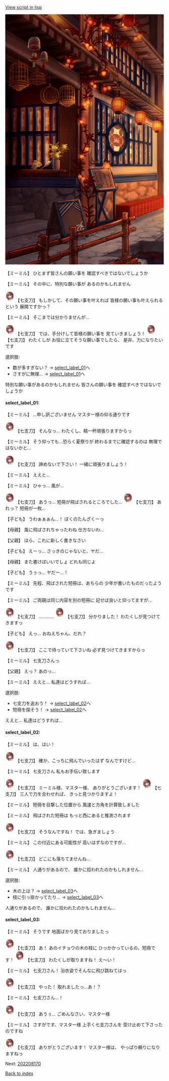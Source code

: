 [View script in lisp](../scripts/202208160.txt)

![SEAsummer_town_evening.png](../images/backgrounds/SEAsummer_town_evening.png)

【ミーミル】
ひとまず皆さんの願い事を
確認すべきではないでしょうか

【ミーミル】
その中に、特別な願い事が
あるのかもしれません

<img src="../images/units/6105111.png" alt="6105111.png" height="34"/>
【七支刀】
もしかして、その願い事を叶えれば
皆様の願い事も叶えられるという
展開ですかっ？

【ミーミル】
そこまでは分かりませんが…

<img src="../images/units/6105111.png" alt="6105111.png" height="34"/>
【七支刀】
では、手分けして皆様の願い事を
見ていきましょう！

<img src="../images/units/6105111.png" alt="6105111.png" height="34"/>
【七支刀】
わたくしが
お役に立てそうな願い事でしたら、
是非、力になりたいです

選択肢:
- 数が多すぎない？ → [select_label_01](#select_label_01)へ
- さすがに無理… → [select_label_01](#select_label_01)へ

特別な願い事があるのかもしれません
皆さんの願い事を
確認すべきではないでしょうか

#### select_label_01:

【ミーミル】
…申し訳ございません
マスター様の仰る通りです

<img src="../images/units/6105111.png" alt="6105111.png" height="34"/>
【七支刀】
そんなっ…
わたくし、精一杯頑張りますからっ

【ミーミル】
そう仰っても…恐らく夏祭りが
終わるまでに確認するのは
無理ではないかと…

<img src="../images/units/6105111.png" alt="6105111.png" height="34"/>
【七支刀】
諦めないで下さい！
一緒に頑張りましょう！

【ミーミル】
ええと…

【ミーミル】
ひゃっ…
風が…

<img src="../images/units/6105111.png" alt="6105111.png" height="34"/>
【七支刀】
あうっ…
短冊が飛ばされるところでした…

<img src="../images/units/6105111.png" alt="6105111.png" height="34"/>
【七支刀】
あれっ？
短冊が一枚…

【子ども】
うわぁぁぁん…！
ぼくのたんざくーっ

【母親】
風に飛ばされちゃったわね
仕方ないわ…

【父親】
ほら、これに新しく書きなさい

【子ども】
えーっ…
さっきのじゃないと、ヤだ…

【母親】
また書けばいいでしょ
どれも同じよ

【子ども】
うぅっ…
ヤだー…！

【ミーミル】
先程、飛ばされた短冊は、あちらの
少年が書いたものだったようです

【ミーミル】
ご両親は同じ内容を別の短冊に
記せば良いと仰ってますが…

<img src="../images/units/6105111.png" alt="6105111.png" height="34"/>
【七支刀】
…………

<img src="../images/units/6105111.png" alt="6105111.png" height="34"/>
【七支刀】
分かりました！
わたくしが見つけてきますっ

【子ども】
えっ…
おねえちゃん、だれ？

<img src="../images/units/6105111.png" alt="6105111.png" height="34"/>
【七支刀】
ここで待っていて下さいね
必ず見つけてきますからっ

【ミーミル】
七支刀さんっ

【父親】
えっ？
あのっ…

【ミーミル】
ええと…
私達はどうすれば…

選択肢:
- 七支刀を追おう！ → [select_label_02](#select_label_02)へ
- 短冊を探そう！ → [select_label_02](#select_label_02)へ

ええと…
私達はどうすれば…

#### select_label_02:

【ミーミル】
は、はい！

<img src="../images/units/6105111.png" alt="6105111.png" height="34"/>
【七支刀】
確か、こっちに飛んでいったはず
なんですけど…

【ミーミル】
七支刀さん
私もお手伝い致します

<img src="../images/units/6105111.png" alt="6105111.png" height="34"/>
【七支刀】
ミーミル様、マスター様、
ありがとうございます！

<img src="../images/units/6105111.png" alt="6105111.png" height="34"/>
【七支刀】
三人で力を合わせれば、
きっと見つかりますよ！

【ミーミル】
短冊を目撃した位置から
風速と方角を計算致しました

【ミーミル】
飛ばされた短冊は
もっと西にあると推測されます

<img src="../images/units/6105111.png" alt="6105111.png" height="34"/>
【七支刀】
そうなんですね！
では、急ぎましょう

【ミーミル】
この付近にある可能性が
高いはずなのですが…

<img src="../images/units/6105111.png" alt="6105111.png" height="34"/>
【七支刀】
どこにも落ちてませんね…

【ミーミル】
人通りがあるので、
誰かに拾われたのかもしれません…

選択肢:
- 木の上は？ → [select_label_03](#select_label_03)へ
- 枝に引っ掛かってたり… → [select_label_03](#select_label_03)へ

人通りがあるので、
誰かに拾われたのかもしれません…

#### select_label_03:

【ミーミル】
そうです
地面ばかり見ておりましたっ

<img src="../images/units/6105111.png" alt="6105111.png" height="34"/>
【七支刀】
あ！
あのイチョウの木の枝に
ひっかかっているの、短冊です！

<img src="../images/units/6105111.png" alt="6105111.png" height="34"/>
【七支刀】
わたくしが取りますね！
え～い！

【ミーミル】
七支刀さん！
浴衣姿でそんなに飛び跳ねてはっ

<img src="../images/units/6105111.png" alt="6105111.png" height="34"/>
【七支刀】
やった！
取れましたっ…あ！？

【ミーミル】
七支刀さん…！

<img src="../images/units/6105111.png" alt="6105111.png" height="34"/>
【七支刀】
あうぅ…
ごめんなさい、マスター様

【ミーミル】
さすがです、マスター様
上手く七支刀さんを
受け止めて下さったのですね

<img src="../images/units/6105111.png" alt="6105111.png" height="34"/>
【七支刀】
ありがとうございます！
マスター様は、
やっぱり頼りになりますねっ


Next: [202208170](202208170.md)

[Back to index](index.md)
